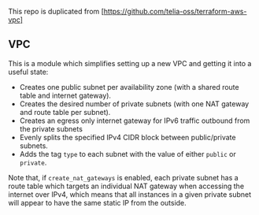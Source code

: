 This repo is duplicated from [https://github.com/telia-oss/terraform-aws-vpc]

## VPC

This is a module which simplifies setting up a new VPC and getting it into a useful state:

- Creates one public subnet per availability zone (with a shared route table and internet gateway).
- Creates the desired number of private subnets (with one NAT gateway and route table per subnet).
- Creates an egress only internet gateway for IPv6 traffic outbound from the private subnets
- Evenly splits the specified IPv4 CIDR block between public/private subnets.
- Adds the tag `type` to each subnet with the value of either `public` or `private`.

Note that, if `create_nat_gateways` is enabled, each private subnet has a route table which targets an individual NAT gateway when accessing
the internet over IPv4, which means that all instances in a given private subnet will appear to have the same static IP from the outside.
